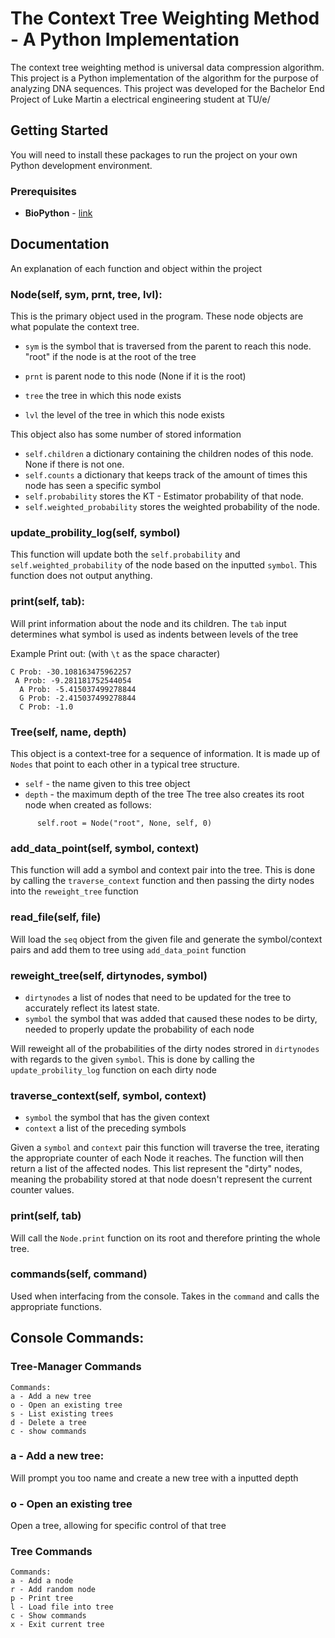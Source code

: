 # The Context Tree Weighting Method - A Python Implementation

The context tree weighting method is universal data compression algorithm. This project is a Python implementation of the algorithm for the purpose of analyzing DNA sequences. This project was developed for the Bachelor End Project of Luke Martin a electrical engineering student at TU/e/


## Getting Started

You will need to install these packages to run the project on your own Python development environment.

### Prerequisites

* **BioPython** - [link](http://biopython.org/)


## Documentation

An explanation of each function and object within the project

### Node(self, sym, prnt, tree, lvl):

This is the primary object used in the program. These node objects are what populate the context tree.

* `sym` is the symbol that is traversed from the parent to reach this node. "root" if the node is at the root of the tree

* `prnt` is parent node to this  node (None if it is the root)

* `tree` the tree in which this node exists

* `lvl` the level of the tree in which this node exists

This object also has some number of stored information

* `self.children` a dictionary containing the children nodes of this node. None if there is not one.
* `self.counts` a dictionary that keeps track of the amount of times this node has seen a specific symbol
* `self.probability` stores the KT - Estimator probability of that node.
* `self.weighted_probability` stores the weighted probability of the  node.

### update_probility_log(self, symbol)
This function will update both the  `self.probability` and `self.weighted_probability` of the node based on the inputted `symbol`. This function does not output anything.

### print(self, tab):
Will print information about the node and its children. The `tab` input determines what symbol is used as indents between levels of the tree

Example Print out:
(with `\t` as the space character)
```
C Prob: -30.108163475962257
 A Prob: -9.281181752544054
  A Prob: -5.415037499278844
  G Prob: -2.415037499278844
  C Prob: -1.0
```
### Tree(self, name, depth)

This object is a context-tree for a sequence of information. It is made up of `Nodes` that point to each other in a typical tree structure.

* `self` - the name given to this tree object
* `depth` - the maximum depth of the tree
The tree also creates its root node when created as follows:
```
      self.root = Node("root", None, self, 0)
```
### add_data_point(self, symbol, context)
This function will add a symbol and context pair into the tree. This is done by calling the `traverse_context` function and then passing the dirty nodes into the `reweight_tree` function

### read_file(self, file)
Will load the `seq` object from the given file and generate the symbol/context pairs and add them to tree using `add_data_point` function

### reweight_tree(self, dirtynodes, symbol)
* `dirtynodes` a list of nodes that need to be updated for the tree to accurately reflect its latest state.
* `symbol` the symbol that was added that caused these nodes to be dirty, needed to properly update the probability of each node

Will reweight all of the probabilities of the dirty nodes strored in `dirtynodes` with regards to the given `symbol`. This is done by calling the `update_probility_log` function on each dirty node

### traverse_context(self, symbol, context)
* `symbol` the symbol that has the given context
* `context` a list of the preceding symbols

Given a `symbol` and `context` pair this function will traverse the tree, iterating the appropriate counter of each Node it reaches. The function will then return a list of the affected nodes. This list represent the "dirty" nodes, meaning the probability stored at that node doesn't represent the current counter values.

### print(self, tab)
Will call the `Node.print` function on its root and therefore printing the whole tree.

### commands(self, command)
Used when interfacing from the console. Takes in the `command` and calls the appropriate functions.


## Console Commands:

### Tree-Manager Commands
```
Commands:
a - Add a new tree
o - Open an existing tree
s - List existing trees
d - Delete a tree
c - show commands

```
### a - Add a new tree:
  Will prompt you too name and create a new tree with a inputted depth

### o - Open an existing tree
  Open a tree, allowing for specific control of that tree

### Tree Commands
```
Commands:
a - Add a node
r - Add random node
p - Print tree
l - Load file into tree
c - Show commands
x - Exit current tree
```
